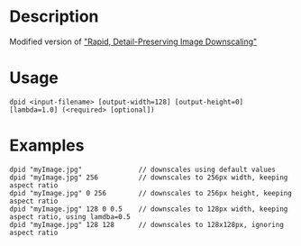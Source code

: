 # Description
Modified version of ["Rapid, Detail-Preserving Image Downscaling"](http://www.gcc.tu-darmstadt.de/home/proj/dpid/)

# Usage
    dpid <input-filename> [output-width=128] [output-height=0] [lambda=1.0] (<required> [optional])

# Examples
    dpid "myImage.jpg"              // downscales using default values
    dpid "myImage.jpg" 256          // downscales to 256px width, keeping aspect ratio
    dpid "myImage.jpg" 0 256        // downscales to 256px height, keeping aspect ratio
    dpid "myImage.jpg" 128 0 0.5    // downscales to 128px width, keeping aspect ratio, using lamdba=0.5
    dpid "myImage.jpg" 128 128      // downscales to 128x128px, ignoring aspect ratio
